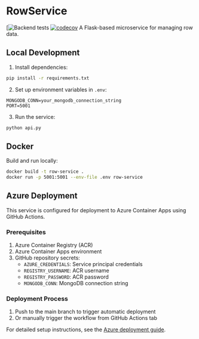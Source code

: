 # RowService
[![Backend tests](https://github.com/Leakplanting/RowService/blob/main/.github/workflows/test.yml/badge.svg)
[![codecov](https://codecov.io/gh/Leakplanting/RowService/graph/badge.svg?token=RIO97WJHBP)](https://codecov.io/gh/Leakplanting/RowService)
A Flask-based microservice for managing row data.

## Local Development

1. Install dependencies:
```bash
pip install -r requirements.txt
```

2. Set up environment variables in `.env`:
```
MONGODB_CONN=your_mongodb_connection_string
PORT=5001
```

3. Run the service:
```bash
python api.py
```

## Docker

Build and run locally:
```bash
docker build -t row-service .
docker run -p 5001:5001 --env-file .env row-service
```

## Azure Deployment

This service is configured for deployment to Azure Container Apps using GitHub Actions.

### Prerequisites

1. Azure Container Registry (ACR)
2. Azure Container Apps environment
3. GitHub repository secrets:
   - `AZURE_CREDENTIALS`: Service principal credentials
   - `REGISTRY_USERNAME`: ACR username
   - `REGISTRY_PASSWORD`: ACR password
   - `MONGODB_CONN`: MongoDB connection string

### Deployment Process

1. Push to the main branch to trigger automatic deployment
2. Or manually trigger the workflow from GitHub Actions tab

For detailed setup instructions, see the [Azure deployment guide](docs/azure-deployment.md).
